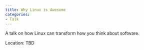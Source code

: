 ```yaml
---
title: Why Linux is Awesome
categories:
- Talk
---
```


A talk on how Linux can transform how you think about software.

Location: TBD
